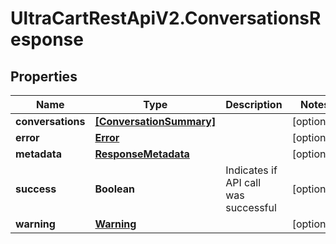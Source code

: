 # UltraCartRestApiV2.ConversationsResponse

## Properties
Name | Type | Description | Notes
------------ | ------------- | ------------- | -------------
**conversations** | [**[ConversationSummary]**](ConversationSummary.md) |  | [optional] 
**error** | [**Error**](Error.md) |  | [optional] 
**metadata** | [**ResponseMetadata**](ResponseMetadata.md) |  | [optional] 
**success** | **Boolean** | Indicates if API call was successful | [optional] 
**warning** | [**Warning**](Warning.md) |  | [optional] 



